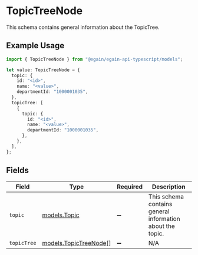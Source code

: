 # TopicTreeNode

This schema contains general information about the TopicTree.

## Example Usage

```typescript
import { TopicTreeNode } from "@egain/egain-api-typescript/models";

let value: TopicTreeNode = {
  topic: {
    id: "<id>",
    name: "<value>",
    departmentId: "1000001035",
  },
  topicTree: [
    {
      topic: {
        id: "<id>",
        name: "<value>",
        departmentId: "1000001035",
      },
    },
  ],
};
```

## Fields

| Field                                                     | Type                                                      | Required                                                  | Description                                               |
| --------------------------------------------------------- | --------------------------------------------------------- | --------------------------------------------------------- | --------------------------------------------------------- |
| `topic`                                                   | [models.Topic](../models/topic.md)                        | :heavy_minus_sign:                                        | This schema contains general information about the topic. |
| `topicTree`                                               | [models.TopicTreeNode](../models/topictreenode.md)[]      | :heavy_minus_sign:                                        | N/A                                                       |
